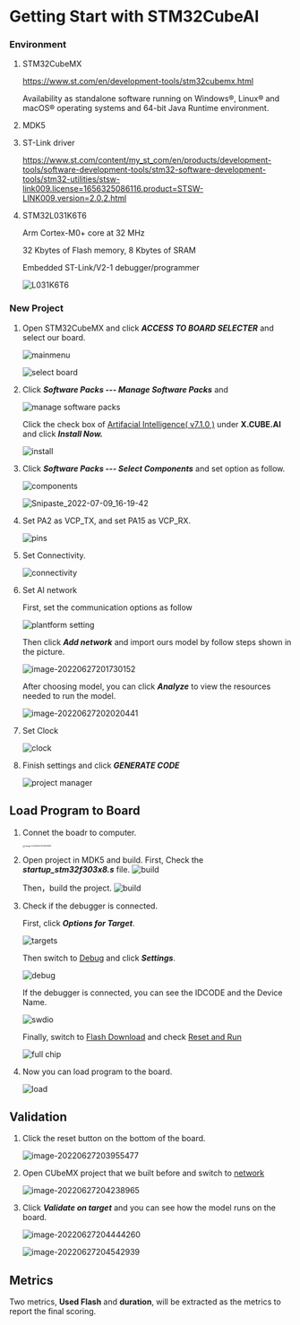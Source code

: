 # Getting Start with STM32CubeAI

  ### Environment

  1. STM32CubeMX

     https://www.st.com/en/development-tools/stm32cubemx.html

     Availability as standalone software running on Windows®, Linux® and macOS® operating systems and 64-bit Java Runtime environment.

  2. MDK5

  3. ST-Link driver

     https://www.st.com/content/my_st_com/en/products/development-tools/software-development-tools/stm32-software-development-tools/stm32-utilities/stsw-link009.license=1656325086116.product=STSW-LINK009.version=2.0.2.html

  4. STM32L031K6T6

     Arm Cortex-M0+ core at 32 MHz

     32 Kbytes of Flash memory, 8 Kbytes of SRAM

     Embedded ST-Link/V2-1 debugger/programmer

     ![L031K6T6](https://raw.githubusercontent.com/zhuiyi1314/TinyML/main/img/STM32L031K6T6.png)

  

  ### New Project

  1. Open STM32CubeMX and click ***ACCESS TO BOARD SELECTER*** and select our board.

     ![mainmenu](https://raw.githubusercontent.com/AugustZTR/picbed/master/img/mainmenu.png)

     ![select board](https://raw.githubusercontent.com/zhuiyi1314/TinyML/main/img/2.png)

  2. Click ***Software Packs --- Manage Software Packs*** and 

     ![manage software packs](https://raw.githubusercontent.com/zhuiyi1314/TinyML/main/img/3.png)

     Click the check box of <u>Artifacial Intelligence( v7.1.0 )</u> under **X.CUBE.AI** and click ***Install Now.***

     ![install](https://raw.githubusercontent.com/zhuiyi1314/TinyML/main/img/4.png)

  3. Click ***Software Packs --- Select Components*** and set option as follow.

     ![components](https://raw.githubusercontent.com/zhuiyi1314/TinyML/main/img/5.png)

     ![Snipaste_2022-07-09_16-19-42](https://raw.githubusercontent.com/zhuiyi1314/TinyML/main/img/6.png)

  4. Set PA2 as VCP_TX, and set PA15 as VCP_RX.

     ![pins](https://raw.githubusercontent.com/zhuiyi1314/TinyML/main/img/7.png)

  5. Set Connectivity.

     ![connectivity](https://raw.githubusercontent.com/zhuiyi1314/TinyML/main/img/8.png)

  6. Set AI network

     First, set the communication options as follow

     ![plantform setting](https://raw.githubusercontent.com/zhuiyi1314/TinyML/main/img/9.png)

     Then click ***Add network*** and import ours model by follow steps shown in the picture.

     ![image-20220627201730152](https://raw.githubusercontent.com/zhuiyi1314/TinyML/main/img/10.png)

     After choosing model, you can click ***Analyze*** to view the resources needed to run the model.

     ![image-20220627202020441](https://raw.githubusercontent.com/zhuiyi1314/TinyML/main/img/11.png)

  7. Set Clock

     ![clock](https://raw.githubusercontent.com/zhuiyi1314/TinyML/main/img/12.png)

  8. Finish settings and click ***GENERATE CODE***

     ![project manager](https://raw.githubusercontent.com/zhuiyi1314/TinyML/main/img/13.png)

  ## Load Program to Board

  1. Connet the boadr to computer.

     <img src="https://raw.githubusercontent.com/zhuiyi1314/TinyML/main/img/15l.jpg" alt="image-20220627203515997" style="zoom: 25%;" />

  2. Open project in MDK5 and build.
      First, Check the ***startup_stm32f303x8.s*** file.
         ![build](https://raw.githubusercontent.com/zhuiyi1314/TinyML/main/img/110.png)

      Then，build the project.
     ![build](https://raw.githubusercontent.com/zhuiyi1314/TinyML/main/img/14.png)

  3. Check if the debugger is connected.

     First, click ***Options for Target***.

     ![targets](https://raw.githubusercontent.com/zhuiyi1314/TinyML/main/img/16.png)

     Then switch to <u>Debug</u> and click ***Settings***.

     <img src="https://raw.githubusercontent.com/zhuiyi1314/TinyML/main/img/17.png" alt="debug"  />

     If the debugger is connected, you can see the IDCODE and the Device Name. 

     <img src="https://raw.githubusercontent.com/zhuiyi1314/TinyML/main/img/18.png" alt="swdio"  />

     Finally, switch to <u>Flash Download</u> and check <u>Reset and Run</u>

     ![full chip](https://raw.githubusercontent.com/zhuiyi1314/TinyML/main/img/19.png)

  4. Now you can load program to the board.

     ![load](https://raw.githubusercontent.com/zhuiyi1314/TinyML/main/img/20.png)

  ## Validation

  1. Click the reset button on the bottom of the board.

     ![image-20220627203955477](https://raw.githubusercontent.com/zhuiyi1314/TinyML/main/img/21.png)

  2. Open CUbeMX project that we built before and switch to <u>network</u>

     ![image-20220627204238965](https://raw.githubusercontent.com/zhuiyi1314/TinyML/main/img/22l.png)

  3. Click ***Validate on target*** and you can see how the model runs on the board.

     ![image-20220627204444260](https://raw.githubusercontent.com/zhuiyi1314/TinyML/main/img/23.png)

     ![image-20220627204542939](https://raw.githubusercontent.com/zhuiyi1314/TinyML/main/img/24.png)

 
 ## Metrics
 
 Two metrics, **Used Flash** and **duration**, will be extracted as the metrics to report the final scoring. 